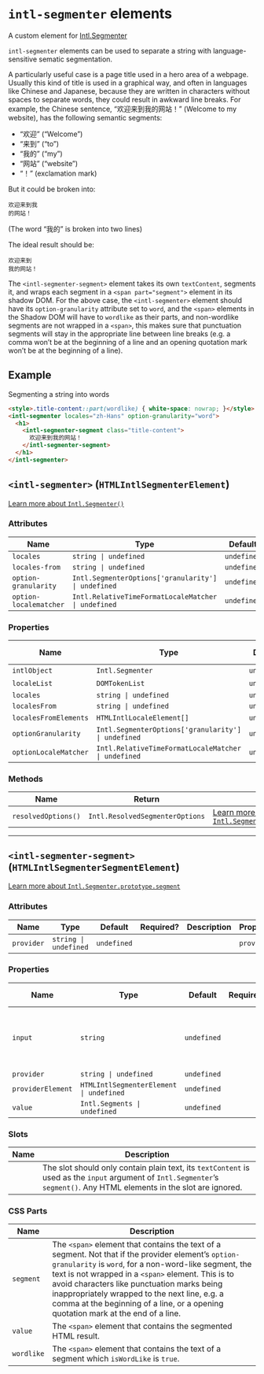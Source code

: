 # `intl-segmenter` elements

A custom element for [Intl.Segmenter](https://developer.mozilla.org/en-US/docs/Web/JavaScript/Reference/Global_Objects/Intl/Segmenter)

`intl-segmenter` elements can be used to separate a string with
language-sensitive sematic segmentation.

A particularly useful case is a page title used in a hero area of a webpage.
Usually this kind of title is used in a graphical way, and often in languages
like Chinese and Japanese, because they are written in characters without
spaces to separate words, they could result in awkward line breaks. For
example, the Chinese sentence, “欢迎来到我的网站！” (Welcome to my website), has
the following semantic segments:

+ “欢迎” (“Welcome”)
+ “来到” (“to”)
+ “我的” (“my”)
+ “网站” (“website”)
+ “！” (exclamation mark)

But it could be broken into:

```
欢迎来到我
的网站！
```
(The word “我的” is broken into two lines)

The ideal result should be:

```
欢迎来到
我的网站！
```

The `<intl-segmenter-segment>` element takes its own `textContent`, segments
it, and wraps each segment in a `<span part="segment">` element in its shadow
DOM. For the above case, the `<intl-segmenter>` element should have its
`option-granularity` attribute set to `word`, and the `<span>` elements in
the Shadow DOM will have to `wordlike` as their parts, and non-wordlike
segments are not wrapped in a `<span>`, this makes sure that punctuation
segments will stay in the appropriate line between line breaks (e.g. a comma
won’t be at the beginning of a line and an opening quotation mark won’t be at
the beginning of a line).

## Example

Segmenting a string into words

```html
<style>.title-content::part(wordlike) { white-space: nowrap; }</style>
<intl-segmenter locales="zh-Hans" option-granularity="word">
  <h1>
    <intl-segmenter-segment class="title-content">
      欢迎来到我的网站！
    </intl-segmenter-segment>
  </h1>
</intl-segmenter>
```

## `<intl-segmenter>` (`HTMLIntlSegmenterElement`)

[Learn more about `Intl.Segmenter()`](http://developer.mozilla.org/en-US/docs/Web/JavaScript/Reference/Global_Objects/Intl/Segmenter/Segmenter)

### Attributes

| Name                   | Type                                                | Default     | Required? | Description | Property              |
| ---------------------- | --------------------------------------------------- | ----------- | --------- | ----------- | --------------------- |
| `locales`              | `string \| undefined`                               | `undefined` |           |             | `locales`             |
| `locales-from`         | `string \| undefined`                               | `undefined` |           |             | `localesFrom`         |
| `option-granularity`   | `Intl.SegmenterOptions['granularity'] \| undefined` | `undefined` |           |             | `optionGranularity`   |
| `option-localematcher` | `Intl.RelativeTimeFormatLocaleMatcher \| undefined` | `undefined` |           |             | `optionLocaleMatcher` |

### Properties

| Name                  | Type                                                | Default     | Required? | Read only? | Description | Attribute              |
| --------------------- | --------------------------------------------------- | ----------- | --------- | ---------- | ----------- | ---------------------- |
| `intlObject`          | `Intl.Segmenter`                                    | `undefined` |           | Yes        |             |                        |
| `localeList`          | `DOMTokenList`                                      | `undefined` |           | Yes        |             |                        |
| `locales`             | `string \| undefined`                               | `undefined` |           |            |             | `locales`              |
| `localesFrom`         | `string \| undefined`                               | `undefined` |           |            |             | `locales-from`         |
| `localesFromElements` | `HTMLIntlLocaleElement[]`                           | `undefined` |           | Yes        |             |                        |
| `optionGranularity`   | `Intl.SegmenterOptions['granularity'] \| undefined` | `undefined` |           |            |             | `option-granularity`   |
| `optionLocaleMatcher` | `Intl.RelativeTimeFormatLocaleMatcher \| undefined` | `undefined` |           |            |             | `option-localematcher` |

### Methods

| Name                | Return                          | Description                                                                                                                                                                     |
| ------------------- | ------------------------------- | ------------------------------------------------------------------------------------------------------------------------------------------------------------------------------- |
| `resolvedOptions()` | `Intl.ResolvedSegmenterOptions` | [Learn more about `Intl.Segmenter.prototype.resolvedOptions()`](http://developer.mozilla.org/en-US/docs/Web/JavaScript/Reference/Global_Objects/Intl/Segmenter/resolvedOptions) |

***

## `<intl-segmenter-segment>` (`HTMLIntlSegmenterSegmentElement`)

[Learn more about `Intl.Segmenter.prototype.segment`](http://developer.mozilla.org/en-US/docs/Web/JavaScript/Reference/Global_Objects/Intl/Segmenter/segment)

### Attributes

| Name       | Type                  | Default     | Required? | Description | Property   |
| ---------- | --------------------- | ----------- | --------- | ----------- | ---------- |
| `provider` | `string \| undefined` | `undefined` |           |             | `provider` |

### Properties

| Name              | Type                                    | Default     | Required? | Read only? | Description                                                                      | Attribute  |
| ----------------- | --------------------------------------- | ----------- | --------- | ---------- | -------------------------------------------------------------------------------- | ---------- |
| `input`           | `string`                                | `undefined` |           | Yes        | A read only reference to the `input` argument of `Intl.Segmenter`’s `segment()`. |            |
| `provider`        | `string \| undefined`                   | `undefined` |           |            |                                                                                  | `provider` |
| `providerElement` | `HTMLIntlSegmenterElement \| undefined` | `undefined` |           | Yes        |                                                                                  |            |
| `value`           | `Intl.Segments \| undefined`            | `undefined` |           | Yes        |                                                                                  |            |

### Slots

| Name | Description                                                                                                                                                              |
| ---- | ------------------------------------------------------------------------------------------------------------------------------------------------------------------------ |
|      | The slot should only contain plain text, its `textContent` is used as the `input` argument of `Intl.Segmenter`’s `segment()`. Any HTML elements in the slot are ignored. |

### CSS Parts

| Name       | Description                                                                                                                                                                                                                                                                                                                                                                                            |
| ---------- | ------------------------------------------------------------------------------------------------------------------------------------------------------------------------------------------------------------------------------------------------------------------------------------------------------------------------------------------------------------------------------------------------------ |
| `segment`  | The `<span>` element that contains the text of a segment. Not that if the provider element’s `option-granularity` is `word`, for a non-word-like segment, the text is not wrapped in a `<span>` element. This is to avoid characters like punctuation marks being inappropriately wrapped to the next line, e.g. a comma at the beginning of a line, or a opening quotation mark at the end of a line. |
| `value`    | The `<span>` element that contains the segmented HTML result.                                                                                                                                                                                                                                                                                                                                          |
| `wordlike` | The `<span>` element that contains the text of a segment which `isWordLike` is `true`.                                                                                                                                                                                                                                                                                                                 |
